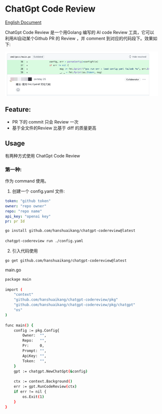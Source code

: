 # ChatGpt Code Review
[English Document](https://github.com/hanshuaikang/chatgpt-codereview/blob/main/readme_en.md)

ChatGpt Code Review 是一个用Golang 编写的 AI code Review 工具，它可以利用AI自动某个Github PR
的 Review ，并 comment 到对应的代码段下。效果如下:

![img.png](docs/imgs/img.png)

## Feature:
- PR 下的 commit 只会 Review 一次
- 基于全文件的Review 比基于 diff 的质量更高

## Usage

有两种方式使用 ChatGpt Code Review

### 第一种:

作为 command 使用。

1. 创建一个 config.yaml 文件:

```yaml
token: "github token"
owner: "repo owner"
repo: "repo name"
api_key: "openai key"
pr: pr Id
```

```bash
go install github.com/hanshuaikang/chatgpt-codereview@latest

chatgpt-codereview run ./config.yaml
```

2. 引入代码使用

```bash
go get github.com/hanshuaikang/chatgpt-codereview@latest
```

main.go
```bash
package main

import (
	"context"
	"github.com/hanshuaikang/chatgpt-codereview/pkg"
	"github.com/hanshuaikang/chatgpt-codereview/pkg/chatgpt"
	"os"
)

func main() {
	config := pkg.Config{
		Owner:  "",
		Repo:   "",
		Pr:     0,
		Prompt: "",
		ApiKey: "",
		Token:  "",
	}
	gpt := chatgpt.NewChatGpt(&config)

	ctx := context.Background()
	err := gpt.RunCodeReview(ctx)
	if err != nil {
		os.Exit(1)
	}
}
```


